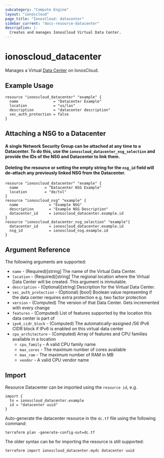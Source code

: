 ```yaml
---
subcategory: "Compute Engine"
layout: "ionoscloud"
page_title: "IonosCloud: datacenter"
sidebar_current: "docs-resource-datacenter"
description: |-
  Creates and manages IonosCloud Virtual Data Center.
---
```


# ionoscloud_datacenter

Manages a Virtual [Data Center](https://docs.ionos.com/cloud/set-up-ionos-cloud/get-started/configure-data-center) on IonosCloud.

## Example Usage

```hcl
resource "ionoscloud_datacenter" "example" {
  name                = "Datacenter Example"
  location            = "us/las"
  description         = "datacenter description"
  sec_auth_protection = false
}
```

## Attaching a NSG to a Datacenter

#### A single Network Security Group can be attached at any time to a Datacenter. To do this, use the `ionoscloud_datacenter_nsg_selection` and provide the IDs of the NSG and Datacenter to link them. 
#### Deleting the resource or setting the empty string for the `nsg_id` field will de-attach any previously linked NSG from the Datacenter.

```hcl
resource "ionoscloud_datacenter" "example" {
  name            = "Datacenter NSG Example"
  location        = "de/txl"
}
resource "ionoscloud_nsg" "example" {
  name              = "Example NSG"
  description       = "Example NSG Description"
  datacenter_id     = ionoscloud_datacenter.example.id
}
resource "ionoscloud_datacenter_nsg_selection" "example"{
  datacenter_id     = ionoscloud_datacenter.example.id
  nsg_id            = ionoscloud_nsg.example.id
}
```

## Argument Reference

The following arguments are supported:

* `name` - (Required)[string] The name of the Virtual Data Center.
* `location` - (Required)[string] The regional location where the Virtual Data Center will be created. This argument is immutable.
* `description` - (Optional)[string] Description for the Virtual Data Center.
* `sec_auth_protection` - (Optional) [bool] Boolean value representing if the data center requires extra protection e.g. two factor protection
* `version` - (Computed) The version of that Data Center. Gets incremented with every change
* `features` - (Computed) List of features supported by the location this data center is part of
* `ipv6_cidr_block` - (Computed) The automatically-assigned /56 IPv6 CIDR block if IPv6 is enabled on this virtual data center
* `cpu_architecture` - (Computed) Array of features and CPU families available in a location
  * `cpu_family` - A valid CPU family name
  * `max_cores` - The maximum number of cores available
  * `max_ram` - The maximum number of RAM in MB
  * `vendor` - A valid CPU vendor name

## Import

Resource Datacenter can be imported using the `resource id`, e.g.

```shell
import {
  to = ionoscloud_datacenter.example
  id = "datacenter uuid" 
}
```
Auto-generate the datacenter resource in the `dc.tf` file using the following command:
```shell
terraform plan -generate-config-out=dc.tf
```
The older syntax can be for importing the resource is still supported:

```shell
terraform import ionoscloud_datacenter.mydc datacenter uuid
```

